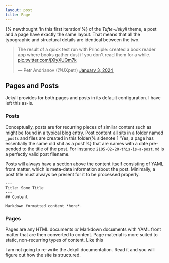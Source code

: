 ```yaml
---
layout: post
title: Page
---
```


{% newthought 'In this first iteration'%} of the _Tufte-Jekyll_ theme, a post and a page have exactly the same layout. That means that all the typographic and structural details are identical between the two.

<blockquote class="twitter-tweet"><p lang="en" dir="ltr">The result of a quick test run with Principle: created a book reader app where books gather dust if you don&#39;t read them for a while. <a href="https://t.co/jXIyXUQm7k">pic.twitter.com/jXIyXUQm7k</a></p>&mdash; Petr Andrianov (@UXpetr) <a href="https://twitter.com/UXpetr/status/1742661520310354004?ref_src=twsrc%5Etfw">January 3, 2024</a></blockquote>

## Pages and Posts

Jekyll provides for both pages and posts in its default configuration. I have left this as-is.

### Posts

Conceptually, posts are for recurring pieces of similar content such as might be found in a typical blog entry. Post content all sits in a folder named `_posts` and files are created in this folder{% sidenote 1 'Yes, a page has essentially the same old shit as a post'%} that are names with a date pre-pended to the title of the post. For instance `2105-02-20-this-is-a-post.md` is a perfectly valid post filename.

Posts will always have a section above the content itself consisting of YAML front matter, which is meta-data information about the post. Minimally, a post title must always be present for it to be processed properly.

```
---
Title: Some Title
---
## Content

Markdown formatted content *here*.
```

### Pages

Pages are any HTML documents _or_ Markdown documents with YAML front matter that are then converted to content. Page material is more suited to static, non-recurring types of content. Like this

I am not going to re-write the Jekyll documentation. Read it and you will figure out how the site is structured.

<!-- <script async src="https://platform.twitter.com/widgets.js" charset="utf-8"></script> -->

